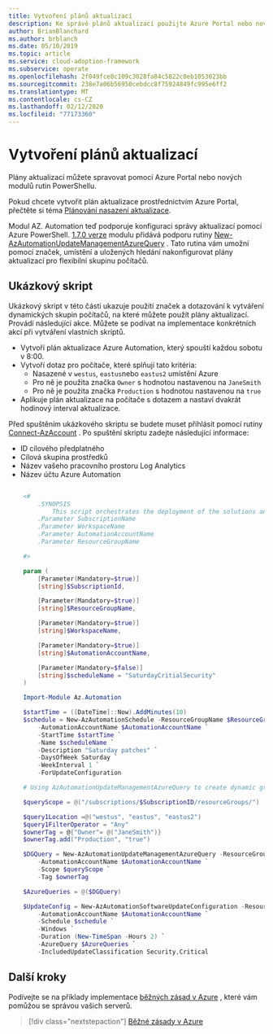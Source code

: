 ```yaml
---
title: Vytvoření plánů aktualizací
description: Ke správě plánů aktualizací použijte Azure Portal nebo nové moduly rutin PowerShellu.
author: BrianBlanchard
ms.author: brblanch
ms.date: 05/10/2019
ms.topic: article
ms.service: cloud-adoption-framework
ms.subservice: operate
ms.openlocfilehash: 2f049fce8c109c3028fa84c5822c0eb1053023bb
ms.sourcegitcommit: 238e7a06b56950cebdcc8f75924849fc995e6ff2
ms.translationtype: MT
ms.contentlocale: cs-CZ
ms.lasthandoff: 02/12/2020
ms.locfileid: "77173360"
---
```

# <a name="create-update-schedules"></a>Vytvoření plánů aktualizací

Plány aktualizací můžete spravovat pomocí Azure Portal nebo nových modulů rutin PowerShellu.

Pokud chcete vytvořit plán aktualizace prostřednictvím Azure Portal, přečtěte si téma [Plánování nasazení aktualizace](https://docs.microsoft.com/azure/automation/automation-tutorial-update-management#schedule-an-update-deployment).

Modul AZ. Automation teď podporuje konfiguraci správy aktualizací pomocí Azure PowerShell. [1.7.0 verze](https://www.powershellgallery.com/packages/Az/1.7.0) modulu přidává podporu rutiny [New-AzAutomationUpdateManagementAzureQuery](https://docs.microsoft.com/powershell/module/az.automation/new-azautomationupdatemanagementazurequery?view=azps-1.7.0) . Tato rutina vám umožní pomocí značek, umístění a uložených hledání nakonfigurovat plány aktualizací pro flexibilní skupinu počítačů.

## <a name="example-script"></a>Ukázkový skript

Ukázkový skript v této části ukazuje použití značek a dotazování k vytváření dynamických skupin počítačů, na které můžete použít plány aktualizací. Provádí následující akce. Můžete se podívat na implementace konkrétních akcí při vytváření vlastních skriptů.

- Vytvoří plán aktualizace Azure Automation, který spouští každou sobotu v 8:00.
- Vytvoří dotaz pro počítače, které splňují tato kritéria:
  - Nasazené v `westus`, `eastus`nebo `eastus2` umístění Azure
  - Pro ně je použita značka `Owner` s hodnotou nastavenou na `JaneSmith`
  - Pro ně je použita značka `Production` s hodnotou nastavenou na `true`
- Aplikuje plán aktualizace na počítače s dotazem a nastaví dvakrát hodinový interval aktualizace.

Před spuštěním ukázkového skriptu se budete muset přihlásit pomocí rutiny [Connect-AzAccount](https://docs.microsoft.com/powershell/module/az.accounts/connect-azaccount?view=azps-2.1.0) . Po spuštění skriptu zadejte následující informace:

- ID cílového předplatného
- Cílová skupina prostředků
- Název vašeho pracovního prostoru Log Analytics
- Název účtu Azure Automation

```powershell

    <#
        .SYNOPSIS
            This script orchestrates the deployment of the solutions and the agents.
        .Parameter SubscriptionName
        .Parameter WorkspaceName
        .Parameter AutomationAccountName
        .Parameter ResourceGroupName

    #>

    param (
        [Parameter(Mandatory=$true)]
        [string]$SubscriptionId,

        [Parameter(Mandatory=$true)]
        [string]$ResourceGroupName,

        [Parameter(Mandatory=$true)]
        [string]$WorkspaceName,

        [Parameter(Mandatory=$true)]
        [string]$AutomationAccountName,

        [Parameter(Mandatory=$false)]
        [string]$scheduleName = "SaturdayCritialSecurity"
    )

    Import-Module Az.Automation

    $startTime = ([DateTime]::Now).AddMinutes(10)
    $schedule = New-AzAutomationSchedule -ResourceGroupName $ResourceGroupName `
        -AutomationAccountName $AutomationAccountName `
        -StartTime $startTime `
        -Name $scheduleName `
        -Description "Saturday patches" `
        -DaysOfWeek Saturday `
        -WeekInterval 1 `
        -ForUpdateConfiguration

    # Using AzAutomationUpdateManagementAzureQuery to create dynamic groups.

    $queryScope = @("/subscriptions/$SubscriptionID/resourceGroups/")

    $query1Location =@("westus", "eastus", "eastus2")
    $query1FilterOperator = "Any"
    $ownerTag = @{"Owner"= @("JaneSmith")}
    $ownerTag.add("Production", "true")

    $DGQuery = New-AzAutomationUpdateManagementAzureQuery -ResourceGroupName $ResourceGroupName `
        -AutomationAccountName $AutomationAccountName `
        -Scope $queryScope `
        -Tag $ownerTag

    $AzureQueries = @($DGQuery)

    $UpdateConfig = New-AzAutomationSoftwareUpdateConfiguration -ResourceGroupName $ResourceGroupName `
        -AutomationAccountName $AutomationAccountName `
        -Schedule $schedule `
        -Windows `
        -Duration (New-TimeSpan -Hours 2) `
        -AzureQuery $AzureQueries `
        -IncludedUpdateClassification Security,Critical
```

## <a name="next-steps"></a>Další kroky

Podívejte se na příklady implementace [běžných zásad v Azure](./common-policies.md) , které vám pomůžou se správou vašich serverů.

> [!div class="nextstepaction"]
> [Běžné zásady v Azure](./common-policies.md)
